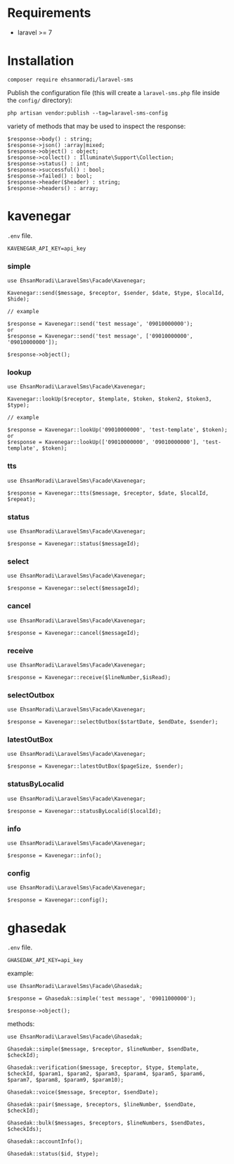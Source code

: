 # Requirements

- laravel >= 7

# Installation

    composer require ehsanmoradi/laravel-sms  

Publish the configuration file (this will create a `laravel-sms.php` file inside the `config/` directory):

    php artisan vendor:publish --tag=laravel-sms-config

variety of methods that may be used to inspect the response:

    $response->body() : string;
    $response->json() :array|mixed;
    $response->object() : object;
    $response->collect() : Illuminate\Support\Collection;
    $response->status() : int;
    $response->successful() : bool;
    $response->failed() : bool;
    $response->header($header) : string;
    $response->headers() : array;

# kavenegar

`.env` file.

    KAVENEGAR_API_KEY=api_key

### simple

    use EhsanMoradi\LaravelSms\Facade\Kavenegar;

    Kavenegar::send($message, $receptor, $sender, $date, $type, $localId, $hide);
    
    // example

    $response = Kavenegar::send('test message', '09010000000');
    or
    $response = Kavenegar::send('test message', ['09010000000', '09010000000']);
    
    $response->object();

### lookup

    use EhsanMoradi\LaravelSms\Facade\Kavenegar;

    Kavenegar::lookUp($receptor, $template, $token, $token2, $token3, $type);
    
    // example

    $response = Kavenegar::lookUp('09010000000', 'test-template', $token);
    or
    $response = Kavenegar::lookUp(['09010000000', '09010000000'], 'test-template', $token);

### tts

    use EhsanMoradi\LaravelSms\Facade\Kavenegar;

    $response = Kavenegar::tts($message, $receptor, $date, $localId, $repeat);

### status

    use EhsanMoradi\LaravelSms\Facade\Kavenegar;

    $response = Kavenegar::status($messageId);

### select

    use EhsanMoradi\LaravelSms\Facade\Kavenegar;

    $response = Kavenegar::select($messageId);

### cancel

    use EhsanMoradi\LaravelSms\Facade\Kavenegar;

    $response = Kavenegar::cancel($messageId);

### receive

    use EhsanMoradi\LaravelSms\Facade\Kavenegar;

    $response = Kavenegar::receive($lineNumber,$isRead);

### selectOutbox

    use EhsanMoradi\LaravelSms\Facade\Kavenegar;

    $response = Kavenegar::selectOutbox($startDate, $endDate, $sender);

### latestOutBox

    use EhsanMoradi\LaravelSms\Facade\Kavenegar;

    $response = Kavenegar::latestOutBox($pageSize, $sender);

### statusByLocalid

    use EhsanMoradi\LaravelSms\Facade\Kavenegar;

    $response = Kavenegar::statusByLocalid($localId);

### info

    use EhsanMoradi\LaravelSms\Facade\Kavenegar;

    $response = Kavenegar::info();

### config

    use EhsanMoradi\LaravelSms\Facade\Kavenegar;

    $response = Kavenegar::config();

# ghasedak

`.env` file.

    GHASEDAK_API_KEY=api_key
example:

    use EhsanMoradi\LaravelSms\Facade\Ghasedak;

    $response = Ghasedak::simple('test message', '09011000000');
    
    $response->object();

methods:

    use EhsanMoradi\LaravelSms\Facade\Ghasedak;

    Ghasedak::simple($message, $receptor, $lineNumber, $sendDate, $checkId);
    
    Ghasedak::verification($message, $receptor, $type, $template, $checkId, $param1, $param2, $param3, $param4, $param5, $param6, $param7, $param8, $param9, $param10);

    Ghasedak::voice($message, $receptor, $sendDate);

    Ghasedak::pair($message, $receptors, $lineNumber, $sendDate, $checkId);

    Ghasedak::bulk($messages, $receptors, $lineNumbers, $sendDates, $checkIds);

    Ghasedak::accountInfo();

    Ghasedak::status($id, $type);
